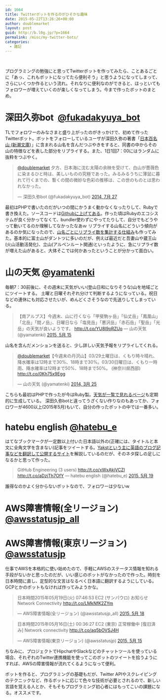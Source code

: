 ```yaml
---
id: 1664
title: Twitterボットを作るのがひそかな趣味
date: 2015-05-22T13:26:26+00:00
author: doublemarket
layout: post
guid: http://b.l0g.jp/?p=1664
permalink: /misc/my-twitter-bots/
categories:
  - 雑記
---
```


&nbsp;

プログラミングの勉強にと思ってTwitterボットを作ってみたら、ことあるごとに「あっ、これもボットになってたら便利そう」と思うようになってしまって、さらにいくつか作るという流れ。それなりに便利なのができると、ほっといてもフォロワーが増えていくのが楽しくなってしまう。今まで作ったボットのまとめ。

# 深田久弥bot  <a href="https://twitter.com/fukadakyuya_bot" target="_blank">@fukadakyuya_bot</a>

TLでフォロワーのみなさまと盛り上がったのがきっかけで、初めて作ったTwitterボット。ボットをフォローしているユーザが深田久弥の著書「<a href="http://www.amazon.co.jp/gp/product/4101220026/ref=as_li_ss_tl?ie=UTF8&camp=247&creative=7399&creativeASIN=4101220026&linkCode=as2&tag=l0gjp-22" rel="nofollow">日本百名山 (新潮文庫)</a><img style="border: none !important; margin: 0px !important;" src="http://ir-jp.amazon-adsystem.com/e/ir?t=l0gjp-22&l=as2&o=9&a=4101220026" alt="" width="1" height="1" border="0" />」に含まれる山名を含んだつぶやきをすると、同書の中からその山の特徴などを表した部分をリプライする。また、1日1回7：00にはランダムに抜粋をつぶやく。

<blockquote class="twitter-tweet" lang="ja">
  <p dir="ltr" lang="ja">
    <a href="https://twitter.com/doublemarket">@doublemarket</a> 夕方、日本海に沈む太陽の余映を受けて、白山が薔薇色に染まるひと時は、美しいものの究極であった。みるみるうちに薄鼠に暮れて行くまでの、暫くの間の微妙な色彩の推移は、この世のものとは思われなかった。
  </p>
  
  <p>
    — 深田久弥bot (@fukadakyuya_bot) <a href="https://twitter.com/fukadakyuya_bot/status/493185509611413504">2014, 7月 27</a>
  </p>
</blockquote>

最初はPHPで書いたのだがいつの間にかうまく動かなくなったりして、Rubyで書き換えた。ソースコードは<a href="https://github.com/doublemarket/twitterbot.rb" target="_blank">Githubに上げてある</a>。作った頃はRubyのエコシステムが良く分かってなくて、bundler使わずにやってたりして、自分でもどうやって動いてるのか理解してなかったなあｗ リプライする山名にどういう傾向があるのか気になったので、<a href="http://f.l0g.jp/" target="_blank">山名ごとにリプライ数を集計する仕組み</a>も作ってみた。基本的に富士山がダントツに多いのだが、例えば最近だと吾妻山や蔵王山(火山活動活発化)、立山(アルペンルート開通)といったように、急にリプライ数が増えた山があると、大体そこでは何かあったということが分かって面白い。

# 山の天気 <a href="https://twitter.com/yamatenki" target="_blank">@yamatenki</a>

毎朝7：30前後に、その週末に天気がいい(登山日和になりそうな)山を地域ごとにツイートする。 土曜と日曜それぞれ分けて判断するようになっている。祝日などの連休にも対応させたいが、めんどくさそうなので先送りしてしまっている。

<blockquote class="twitter-tweet" lang="ja">
  <p>
    【南アルプス】今週末、山に行くなら「甲斐駒ヶ岳」「仙丈岳」「鳳凰山」「北岳」「間ノ岳」、日曜日なら「塩見岳」「悪沢岳」「赤石岳」「聖岳」「光岳」の天気が良いようです。 <a href="http://t.co/YU8l9oRZUo">http://t.co/YU8l9oRZUo</a> — 山の天気 (@yamatenki) <a href="https://twitter.com/yamatenki/status/599341524011372545">2015, 5月 15</a>
  </p>
</blockquote>



山名を含んだメンションを送ると、少し詳しい天気予報をリプライしてくれる。

<blockquote class="twitter-tweet" lang="ja">
  <p dir="ltr" lang="ja">
    <a href="https://twitter.com/doublemarket">@doublemarket</a>【今週末の丹沢山】03/29土曜日は、くもり時々晴れ、降水確率は12時まで30%、18時まで30%。03/30日曜日は、くもり一時雨、降水確率は12時まで50%、18時まで50%。 (神奈川県西部) <a href="http://t.co/0Kh75x9Egg">http://t.co/0Kh75x9Egg</a>
  </p>
  
  <p>
    — 山の天気 (@yamatenki) <a href="https://twitter.com/yamatenki/status/448258476980981760">2014, 3月 25</a>
  </p>
</blockquote>

こちらも最初はPHPで作ったが今はRuby製。<a href="http://t.l0g.jp/" target="_blank">天気が一覧で見れるページ</a>も定期的に生成している。 深田久弥botと違ってうざくない作りなのもあってか、フォロワーが4600以上(2015年5月)もいて、自分の作ったボットの中では一番多い。

# hatebu english <a href="https://twitter.com/hatebu_e" target="_blank">@hatebu_e</a>

はてなブックマークが一定数以上付いた日本語以外の(正確には、タイトルと本文に全角文字を含まない)記事をツイートする。<a href="http://yakst.com/ja" target="_blank">Yakstという主に英語のブログ記事などを翻訳して公開するサイト</a>を解説しているのだが、そのネタ探しの足しになるかと思って作った。

<blockquote class="twitter-tweet" lang="ja">
  <p>
    GitHub Engineering (3 users) <a href="http://t.co/xWxAkjVCZI">http://t.co/xWxAkjVCZI</a> <a href="http://t.co/aDzjTh7OfY">http://t.co/aDzjTh7OfY</a> — hatebu english (@hatebu_e) <a href="https://twitter.com/hatebu_e/status/600682354470817792">2015, 5月 19</a>
  </p>
</blockquote>



誰得なのかよく分からないボットなので、フォロワーは少ないw

# AWS障害情報(全リージョン) <a href="https://twitter.com/awsstatusjp_all" target="_blank">@awsstatusjp_all</a>

# AWS障害情報(東京リージョン) <a href="https://twitter.com/awsstatusjp" target="_blank">@awsstatusjp</a>

仕事でAWSを本格的に使い始めたので、手軽にAWSのステータス情報を知れる手段がないかと思ったのだが、いい感じのボットがなかったので作った。時刻を日本時間に直し、定型的な文言はなるべく日本語に翻訳するようにしている。GCPとかのボットもなければ作ってみようかな。

<blockquote class="twitter-tweet" lang="ja">
  <p lang="ja" dir="ltr">
    日本時間2015年05月19日(火) 07:46:53 EC2 (サンパウロ) お知らせ Network Connectivity <a href="http://t.co/LMkNfK2ZYm">http://t.co/LMkNfK2ZYm</a>
  </p>
  
  <p>
    &mdash; AWS障害情報(全リージョン) (@awsstatusjp_all) <a href="https://twitter.com/awsstatusjp_all/status/600433202222608384">2015, 5月 18</a>
  </p>
</blockquote>



<blockquote class="twitter-tweet" lang="ja">
  <p dir="ltr" lang="ja">
    日本時間2015年05月16日(土) 00:36:27 EC2 (東京) 正常稼働中 [復旧済み] Network connectivity <a href="http://t.co/aq5bOVSJ4H">http://t.co/aq5bOVSJ4H</a>
  </p>
  
  <p>
    — AWS障害情報(東京リージョン) (@awsstatusjp) <a href="https://twitter.com/awsstatusjp/status/599237837637062656">2015, 5月 15</a>
  </p>
</blockquote>



ちなみに、プロジェクトでHipchatやSlackなどのチャットツールを使っている場合、それぞれのTwitter連携機能を使ってこのボットのツイートを拾うようにすれば、AWSの障害情報が流れてくるようになって便利。

ボットを作ると、プログラミングの基礎もだが、Twitter APIやスクレイピングのテクニックなど、作るボットに応じて色々な技術が必要とされるので、新しい言語を覚える人とか、そもそもプログラミング初心者にはもってこいの課題になる。オススメです。


